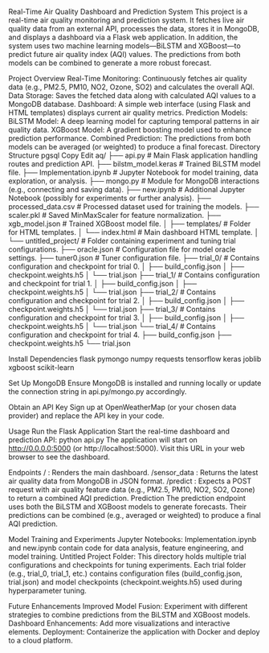 Real-Time Air Quality Dashboard and Prediction System
This project is a real-time air quality monitoring and prediction system. It fetches live air quality data from an external API, processes the data, stores it in MongoDB, and displays a dashboard via a Flask web application. In addition, the system uses two machine learning models—BiLSTM and XGBoost—to predict future air quality index (AQI) values. The predictions from both models can be combined to generate a more robust forecast.

Project Overview
Real-Time Monitoring: Continuously fetches air quality data (e.g., PM2.5, PM10, NO2, Ozone, SO2) and calculates the overall AQI.
Data Storage: Saves the fetched data along with calculated AQI values to a MongoDB database.
Dashboard: A simple web interface (using Flask and HTML templates) displays current air quality metrics.
Prediction Models:
BiLSTM Model: A deep learning model for capturing temporal patterns in air quality data.
XGBoost Model: A gradient boosting model used to enhance prediction performance.
Combined Prediction: The predictions from both models can be averaged (or weighted) to produce a final forecast.
Directory Structure
pgsql
Copy
Edit
aq/
├── api.py                      # Main Flask application handling routes and prediction API.
├── bilstm_model.keras          # Trained BiLSTM model file.
├── Implementation.ipynb        # Jupyter Notebook for model training, data exploration, or analysis.
├── mongo.py                    # Module for MongoDB interactions (e.g., connecting and saving data).
├── new.ipynb                   # Additional Jupyter Notebook (possibly for experiments or further analysis).
├── processed_data.csv          # Processed dataset used for training the models.
├── scaler.pkl                  # Saved MinMaxScaler for feature normalization.
├── xgb_model.json              # Trained XGBoost model file.
│
├── templates/                  # Folder for HTML templates.
│   └── index.html              # Main dashboard HTML template.
│
└── untitled_project/           # Folder containing experiment and tuning trial configurations.
    ├── oracle.json             # Configuration file for model oracle settings.
    ├── tuner0.json             # Tuner configuration file.
    ├── trial_0/                # Contains configuration and checkpoint for trial 0.
    │   ├── build_config.json
    │   ├── checkpoint.weights.h5
    │   └── trial.json
    ├── trial_1/                # Contains configuration and checkpoint for trial 1.
    │   ├── build_config.json
    │   ├── checkpoint.weights.h5
    │   └── trial.json
    ├── trial_2/                # Contains configuration and checkpoint for trial 2.
    │   ├── build_config.json
    │   ├── checkpoint.weights.h5
    │   └── trial.json
    ├── trial_3/                # Contains configuration and checkpoint for trial 3.
    │   ├── build_config.json
    │   ├── checkpoint.weights.h5
    │   └── trial.json
    └── trial_4/                # Contains configuration and checkpoint for trial 4.
        ├── build_config.json
        ├── checkpoint.weights.h5
        └── trial.json

Install Dependencies
flask
pymongo
numpy
requests
tensorflow
keras
joblib
xgboost
scikit-learn

Set Up MongoDB
Ensure MongoDB is installed and running locally or update the connection string in api.py/mongo.py accordingly.

Obtain an API Key
Sign up at OpenWeatherMap (or your chosen data provider) and replace the API key in your code.

Usage
Run the Flask Application
Start the real-time dashboard and prediction API:
python api.py
The application will start on http://0.0.0.0:5000 (or http://localhost:5000). Visit this URL in your web browser to see the dashboard.

Endpoints
/ : Renders the main dashboard.
/sensor_data : Returns the latest air quality data from MongoDB in JSON format.
/predict : Expects a POST request with air quality feature data (e.g., PM2.5, PM10, NO2, SO2, Ozone) to return a combined AQI prediction.
Prediction
The prediction endpoint uses both the BiLSTM and XGBoost models to generate forecasts. Their predictions can be combined (e.g., averaged or weighted) to produce a final AQI prediction.

Model Training and Experiments
Jupyter Notebooks:
Implementation.ipynb and new.ipynb contain code for data analysis, feature engineering, and model training.
Untitled Project Folder:
This directory holds multiple trial configurations and checkpoints for tuning experiments. Each trial folder (e.g., trial_0, trial_1, etc.) contains configuration files (build_config.json, trial.json) and model checkpoints (checkpoint.weights.h5) used during hyperparameter tuning.

Future Enhancements
Improved Model Fusion: Experiment with different strategies to combine predictions from the BiLSTM and XGBoost models.
Dashboard Enhancements: Add more visualizations and interactive elements.
Deployment: Containerize the application with Docker and deploy to a cloud platform.
